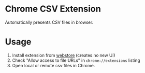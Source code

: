 # Chrome CSV Extension

Automatically presents CSV files in browser.

# Usage

1. Install extension from [webstore][] (creates no new UI)
2. Check "Allow access to file URLs" in `chrome://extensions` listing
3. Open local or remote csv files in Chrome.

[webstore]: https://chrome.google.com/webstore/detail/jmchmkecamhbiokiopfpnfgbidieafmd

